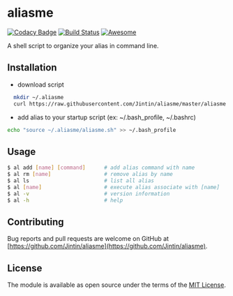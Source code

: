 # aliasme
[![Codacy Badge](https://api.codacy.com/project/badge/Grade/dc29953069bf43438f4abac2629e4b5a)](https://app.codacy.com/app/Jintin/aliasme?utm_source=github.com&utm_medium=referral&utm_content=Jintin/aliasme&utm_campaign=badger)
[![Build Status](https://travis-ci.org/Jintin/aliasme.svg?branch=master)](https://travis-ci.org/Jintin/aliasme)
[![Awesome](https://cdn.rawgit.com/sindresorhus/awesome/d7305f38d29fed78fa85652e3a63e154dd8e8829/media/badge.svg)](https://github.com/alebcay/awesome-shell)

A shell script to organize your alias in command line.

## Installation

- download script
```bash
  mkdir ~/.aliasme
  curl https://raw.githubusercontent.com/Jintin/aliasme/master/aliasme.sh > ~/.aliasme/aliasme.sh
```
- add alias to your startup script (ex: ~/.bash_profile, ~/.bashrc)
```bash
echo "source ~/.aliasme/aliasme.sh" >> ~/.bash_profile
```

## Usage
```bash
$ al add [name] [command]      # add alias command with name
$ al rm [name]                 # remove alias by name
$ al ls                        # list all alias
$ al [name]                    # execute alias associate with [name]
$ al -v                        # version information
$ al -h                        # help
```

## Contributing
Bug reports and pull requests are welcome on GitHub at [https://github.com/Jintin/aliasme](https://github.com/Jintin/aliasme).

## License
The module is available as open source under the terms of the [MIT License](http://opensource.org/licenses/MIT).

